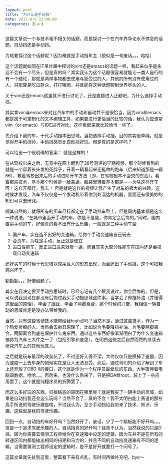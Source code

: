 ```yaml
---
layout: post
title: "为什么是手动挡"
date: 2017-8-6 12:00:00
categories: [Car]
---
```


这篇文章说一个与技术毫不相关的话题，而是探讨一个在汽车界争论永不停息的话题，自动挡还是手动挡。

为啥要探讨这个话题呢？因为俺就是手动挡车主（貌似是一句废话。。。哈哈）

这个话题就如同在IT吊丝届中探讨的vim还是emacs的话题一样，看起来似乎是永远不会有一个尽头，但是真的吗？其实我认为这个话题很容易就能让一类人自行的有一个结论，那就是两样事物都去使用与感受过的人，其他的所有没有使用过的人，只能算是吃瓜群众，打打嘴炮，并且能将这种话题聊到世界尽头的人。

关于vim还是emacs这里就不进行讨论了，还是直接进入正题吧，为什么选择手动挡。

其实拿vim与emacs来对比汽车中的手动和自动并不是很恰当，因为vim和emacs都是属于可定制化的文本编辑工具，如果要进行更恰当的比较的话，我认为应该拿vim（or emacs）与IDE进行对比，这样看起来就比较恰当一些了。

先介绍下我的车，十代手动挡本田思域。当初选择手动挡，目的其实很单纯，就是觉得开手动挡帅，手动挡感觉比自动挡好玩。但是真的是这样吗？

可以给出一个很明确的答案： 就是这样的！

在从驾校出来之后，无意中在网上翻到了38号测评的早期视频，那个时候看到的就是一个留着长头发的死胖子，开着一辆看起来还挺帅的跑车（后来知道那是一辆86），教着驾校出来后的手动进阶开车方法（即，在驾校根本不会交的东西）。看着那些技术，基本那个时候是一脸蒙逼，脑袋里转着基本都是——为啥这样开车阿！这样开都行，我去！ 但是就是这样的视频让我产生了对车的极大的兴趣，这时候才发现，汽车不仅仅是一个发动机带着你到处溜达的机器，里面还有很美妙的知识可以去研究。

顺其自然的，就将所有的买车目标都定在了手动挡车型上，但是国内基本都是这么一种说法，“在城市里面开手动的车，你是不是傻，你肯定会后悔的。”同时，国内要买手动的车，好像真的看不出有什么乐趣，一般就是三种手动车型

1. 国产车，实在造不出好的变速箱，给你个手动变速箱自己玩去
2. 合资车，为啥是手动，反正就是便宜
3. 进口性能车，反正进口进来就贵一逼，而且其实大部分性能车在国内还是会搭载自动变速箱

还好买车的时候十代思域以惊呆世人的形态出现，而且还出了手动挡，这个可把我高兴坏了。

额额额。。。好像偏题了。

其实在我决定要买手动挡思域时，已经忘记有几个跟我说过，你会后悔的。但是，可以说我到现在都没有后悔过我买手动挡思域这件事，当学会了降挡补油（并懂得这里面的原理），学会了跟趾，学会了两脚离合，那个时候的兴奋，我相信一辆自动的思域肯定是没办法带给我的。

当然，只有这些驾驶技术能带给我high点吗？当然不是，通过这些技术，作为一个热爱折腾的人，当然会去揪其原理了，比如说为毛要降挡补油，为毛要两脚离合，两脚离合到底在保护什么鬼东西。通过这些东西好像渐渐明白了为什么变速箱被称为汽车三大件之一了（包括引擎和底盘），在明白这些之后自然而然的继续去研究汽车上的其他玩意儿。

之后就是玩车最深的改装坑了，不过还好入得不深，大件仅仅只是换掉了避震，因为速度一上去车身的侧倾实在是让人无法忍受，而后，通过哥们的介绍了解到了车上还开放了OBD II的接口，这个就是作为一个程序员最爱玩的东西，大半夜捧着电脑调数据，哈哈。。。再后来，也没什么后来了，只是把DA给root，装上了一些应用罢了，这个就是纯程序员的折腾罢了。

而这么多好玩的东西，归根结底的原因在哪里呢？就是我买了一辆手动的思域，如果是自动挡我还会这么玩吗？当然不会了，真的不会！我不太明白能上赛道的那些高手所说的驾驶乐趣是啥，不过我认为，至少手动挡给我带来了技术、知识、乐趣，这些就是我的驾驶乐趣。

回到一点，自动挡的车好开吗？当然好开了，废话，少了一个踏板能不好开吗。。。但是一个追求驾驶乐趣的人，自动挡真的好开吗？我真不认为，当然我说的只是D挡，因为你需要去猜测工程师给你在变速箱中设定的逻辑，因为车并不是在所有的转速区间内都能输出相同的扭矩和马力的，并且不同的自动挡变速箱有不同的逻辑，当需要猜测工程师设定的逻辑时，是不是好开就要打一个问号了。

这篇文章就先扯到这里，整篇看下来有点乱，有时间再做补充吧，bye～